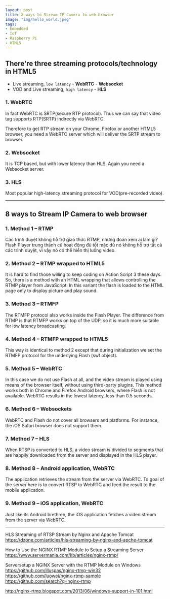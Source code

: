 ```yaml
---
layout: post
title: 8 ways to Stream IP Camera to web browser
image: "img/hello_world.jpeg"
tags:
- Embedded
- IoT
- Raspberry Pi
- HTML5
---
```


## There're three streaming protocols/technology in HTML5
- Live streaming, `low latency` - **WebRTC** - **Websocket**
- VOD and Live streaming, `high latency` - **HLS**

### 1. WebRTC
In fact WebRTC is SRTP(secure RTP protocol). Thus we can say that video tag supports RTP(SRTP) indirectly via WebRTC.

Therefore to get RTP stream on your Chrome, Firefox or another HTML5 browser, you need a WebRTC server which will deliver the SRTP stream to browser.

### 2. Websocket
It is TCP based, but with lower latency than HLS. Again you need a Websocket server.


### 3. HLS
Most popular high-latency streaming protocol for VOD(pre-recorded video).


-----
## 8 ways to Stream IP Camera to web browser

### 1. Method 1 – RTMP
Các trình duyệt không hỗ trợ giao thức RTMP, nhưng đoán xem ai làm gì? Flash Player trung thành cũ hoạt động đủ tốt mặc dù nó không hỗ trợ tất cả các trình duyệt, vì vậy nó có thể hiển thị luồng video.

### 2. Method 2 – RTMP wrapped to HTML5
It is hard to find those willing to keep coding on Action Script 3 these days. So, there is a method with an HTML wrapping that allows controlling the RTMP player from JavaScript. In this variant the flash is loaded to the HTML page only to display picture and play sound.

### 3. Method 3 – RTMFP
The RTMFP protocol also works inside the Flash Player. The difference from RTMP is that RTMFP works on top of the UDP, so it is much more suitable for low latency broadcasting.

### 4. Method 4 – RTMFP wrapped to HTML5
This way is identical to method 2 except that during initialization we set the RTMFP protocol for the underlying Flash (swf object).

### 5. Method 5 – WebRTC
In this case we do not use Flash at all, and the video stream is played using means of the browser itself, without using third-party plugins. This method works both in Chrome and Firefox Android browsers, where Flash is not available. WebRTC results in the lowest latency, less than 0.5 seconds.

### 6. Method 6 – Websockets
WebRTC and Flash do not cover all browsers and platforms. For instance, the iOS Safari browser does not support them.

### 7. Method 7 – HLS
When RTSP is converted to HLS, a video stream is divided to segments that are happily downloaded from the server and displayed in the HLS player.

### 8. Method 8 – Android application, WebRTC
The application retrieves the stream from the server via WebRTC. To goal of the server here is to convert RTSP to WebRTC and feed the result to the mobile application.

### 9. Method 9 – iOS application, WebRTC
Just like its Android brethren, the iOS application fetches a video stream from the server via WebRTC.


-----
HLS Streaming of RTSP Stream by Nginx and Apache Tomcat  
https://dzone.com/articles/hls-streaming-by-nginx-and-apche-tomcat  

How to Use the NGINX RTMP Module to Setup a Streaming Server  
https://www.servermania.com/kb/articles/nginx-rtmp/  

Serversetup a NGINX Server with the RTMP Module on Windows  
https://github.com/illuspas/nginx-rtmp-win32  
https://github.com/luowei/nginx-rtmp-sample  
https://github.com/search?q=nginx-rtmp  

http://nginx-rtmp.blogspot.com/2013/06/windows-support-in-101.html